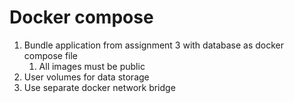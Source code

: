 

# Docker compose

1. Bundle application from assignment 3 with database as docker compose file
   1. All images must be public 
2. User volumes for data storage
3. Use separate docker network bridge

